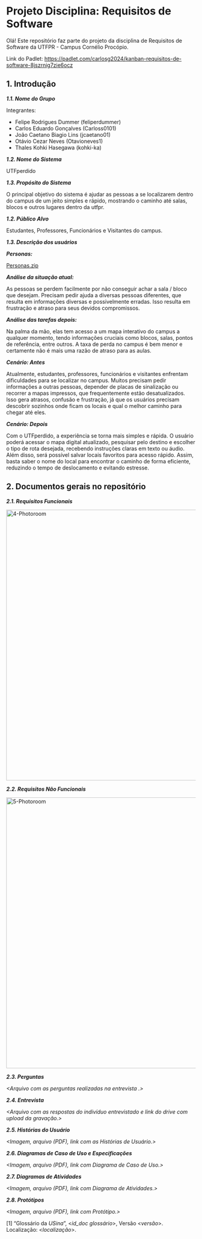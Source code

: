
# Projeto Disciplina: Requisitos de Software

Olá! Este repositório faz parte do projeto da disciplina de Requisitos de Software da UTFPR - Campus Cornélio Procópio. 

Link do Padlet: https://padlet.com/carlosg2024/kanban-requisitos-de-software-8jszrnig7zie6ocz

## 1. Introdução

***1.1.  Nome do Grupo***

Integrantes:
- Felipe Rodrigues Dummer (feliperdummer)
- Carlos Eduardo Gonçalves (Carloss0101)
- João Caetano Biagio Lins (jcaetano01)
- Otávio Cezar Neves (Otavioneves1)
- Thales Kohki Hasegawa (kohki-ka)

***1.2.  Nome do Sistema***

UTFperdido

***1.3.  Propósito do Sistema***

O principal objetivo do sistema é ajudar as pessoas a se localizarem dentro do campus de um jeito simples e rápido, mostrando o caminho até salas, blocos e outros lugares dentro da utfpr.

***1.2.  Público Alvo***

Estudantes, Professores, Funcionários e Visitantes do campus.

***1.3. Descrição dos usuários***

***Personas:***

[Personas.zip](https://github.com/user-attachments/files/22503288/Personas.zip)


***Análise da situação atual:***

As pessoas se perdem facilmente por não conseguir achar a sala / bloco que desejam. Precisam pedir ajuda a diversas pessoas diferentes, que resulta em informações diversas e possivelmente erradas. Isso resulta em frustração e atraso para seus devidos compromissos.

***Análise das tarefas depois:***

Na palma da mão, elas tem acesso a um mapa interativo do campus a qualquer momento, tendo informações cruciais como blocos, salas, pontos de referência, entre outros. A taxa de perda no campus é bem menor e certamente não é mais uma razão de atraso para as aulas.

***Cenário: Antes***

Atualmente, estudantes, professores, funcionários e visitantes enfrentam dificuldades para se localizar no campus. Muitos precisam pedir informações a outras pessoas, depender de placas de sinalização ou recorrer a mapas impressos, que frequentemente estão desatualizados. Isso gera atrasos, confusão e frustração, já que os usuários precisam descobrir sozinhos onde ficam os locais e qual o melhor caminho para chegar até eles.

***Cenário: Depois***

Com o UTFperdido, a experiência se torna mais simples e rápida. O usuário poderá acessar o mapa digital atualizado, pesquisar pelo destino e escolher o tipo de rota desejada, recebendo instruções claras em texto ou áudio. Além disso, será possível salvar locais favoritos para acesso rápido. Assim, basta saber o nome do local para encontrar o caminho de forma eficiente, reduzindo o tempo de deslocamento e evitando estresse.

## 2. Documentos gerais no repositório

***2.1. Requisitos Funcionais***

<img width="1280" height="719" alt="4-Photoroom" src="https://github.com/user-attachments/assets/0b25bf74-8c1f-46c9-8119-268aec374a97" />

***2.2. Requisitos Não Funcionais***

<img width="1280" height="719" alt="5-Photoroom" src="https://github.com/user-attachments/assets/3c62b1bb-f1ce-461c-a72b-809cce1e5bc2" />

***2.3. Perguntas***

*<Arquivo com as perguntas realizadas na entrevista .>*

***2.4. Entrevista***

*<Arquivo com as respostas do indivíduo entrevistado e link do drive com upload da gravação.>*

***2.5. Histórias do Usuário***

*<Imagem, arquivo (PDF), link com as Histórias de Usuário.>*

***2.6. Diagramas de Caso de Uso e Especificações***

*<Imagem, arquivo (PDF), link com Diagrama de Caso de Uso.>*

***2.7. Diagramas de Atividades***

*<Imagem, arquivo (PDF), link com Diagrama de Atividades.>*

***2.8. Protótipos***

*<Imagem, arquivo (PDF), link com Protótipo.>*

[1] “Glossário da _USina_”, <_id_doc glossário_>, Versão <_versão_>. Localização: <_localização_>.
